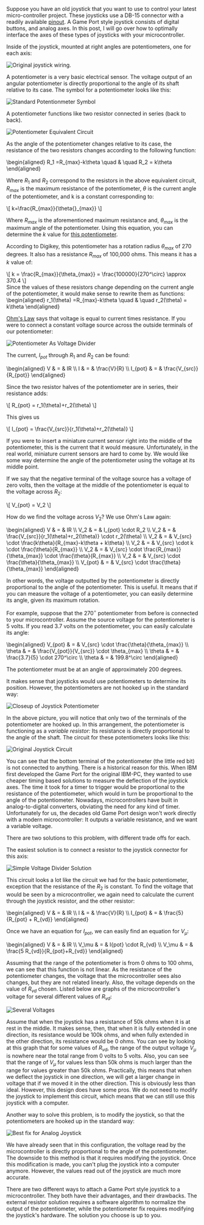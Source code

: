 Suppose you have an old joystick that you want to use to control your
latest micro-controller project. These joysticks use a DB-15 connector
with a readily available
[pinout](http://pinouts.ru/Inputs/GameportPC_pinout.shtml). A Game
Port style joystick consists of digital buttons, and analog axes. In
this post, I will go over how to optimally interface the axes of these
types of joysticks with your microcontroller.  

Inside of the joystick, mounted at right angles are
potentiometers, one for each axis:

![Original joystick wiring.](DSCN0544-1024x768.jpg)

<a name='more'></a>A potentiometer is a very basic electrical
sensor. The voltage output of an angular potentiometer is directly
proportional to the angle of its shaft relative to its case. The
symbol for a potentiometer looks like this:

![Standard Potentionmeter Symbol](standardpot.png)


A potentiometer functions like two resistor connected in series (back to back).

![Potentiometer Equivalent Circuit](potequiv.png)


As the angle of the potentiometer changes relative to its case, the
resistance of the two resistors changes according to the following
function:

<div>
\begin{aligned}
R_1 =R_{max}-k\theta \quad &amp; \quad R_2 = k\theta
\end{aligned}
</div>

Where $R_1$ and $R_2$ correspond to the resistors in the above
equivalent circuit, $R_{max}$ is the maximum resistance of the
potentiometer, $\theta$ is the current angle of the potentiometer,
and k is a constant corresponding to:

<div>
\[
k=\frac{R_{max}}{\theta{}_{max}}
\]
</div>

Where $R_{max}$ is the aforementioned maximum resistance and,
$\theta_{max}$ is the maximum angle of the potentiometer. Using this
equation, you can determine the $k$ value for [this
potentiometer](http://search.digikey.com/scripts/DkSearch/dksus.dll?Detail&name=1624193-6-ND).

According  to  Digikey,  this  potentiometer  has  a  rotation  radius
$\theta_{max}$ of 270 degrees.  It also has a resistance $R_{max}$
of 100,000 ohms. This means it has a $k$ value of:

<div>
\[
k = \frac{R_{max}}{\theta_{max}} = \frac{100000}{270^\circ} \approx 370.4
\]
</div>
Since the values of these resistors change depending on the current
angle of the potentiometer, it would make sense to rewrite them as
functions:

<div>
\begin{aligned}
r_1(\theta) =R_{max}-k\theta \quad &amp; \quad r_2(\theta) = k\theta
\end{aligned}
</div>

[Ohm's Law](http://en.wikipedia.org/wiki/Ohm%27s_law) says that
voltage is equal to current times resistance. If you were to connect a
constant voltage source across the outside terminals of our
potentiometer:

![Potentiometer As Voltage Divider](potdiv.png)

The current, $I_{pot}$ through $R_1$ and $R_2$  can be found:

<div>
\begin{aligned}
V &amp; = &amp; IR \\
I &amp; = &amp; \frac{V}{R} \\
I_{pot} &amp; = &amp; \frac{V_{src}}{R_{pot}}
\end{aligned}
</div>

Since the two resistor halves of the potentiometer are in series,
their resistance adds:

<div>\[ R_{pot} = r_1(\theta)+r_2(\theta) \]</div>

This gives us

<div>\[ I_{pot} = \frac{V_{src}}{r_1(\theta)+r_2(\theta)} \]</div>

If you were to insert a miniature current sensor right into the middle
of the potentiometer, this is the current that it would
measure. Unfortunately, in the real world, miniature current sensors
are hard to come by. We would like some way determine the angle of the
potentiometer using the voltage at its middle point.

If we say that the negative terminal of the voltage source has a
voltage of zero volts, then the voltage at the middle of the
potentiometer is equal to the voltage across $R_2$:

<div>\[ V_{pot} = V_2 \]</div>

How do we find the voltage across $V_2$? We use Ohm's Law again:

<div>
\begin{aligned}
V &amp; = &amp; IR \\
V_2 &amp; = &amp; I_{pot} \cdot R_2 \\
V_2 &amp; = &amp; \frac{V_{src}}{r_1(\theta)+r_2(\theta)} \cdot r_2(\theta) \\
V_2 &amp; = &amp; V_{src} \cdot \frac{k\theta}{R_{max}-k\theta + k\theta} \\
V_2 &amp; = &amp; V_{src} \cdot k \cdot \frac{\theta}{R_{max}} \\
V_2 &amp; = &amp; V_{src} \cdot \frac{R_{max}}{\theta_{max}} \cdot \frac{\theta}{R_{max}} \\
V_2 &amp; = &amp; V_{src} \cdot \frac{\theta}{\theta_{max}} \\
V_{pot} &amp; = &amp; V_{src} \cdot \frac{\theta}{\theta_{max}}
\end{aligned}
</div>

In other words, the voltage outputted by the potentiometer is directly
proportional to the angle of the potentiometer. This is useful. It
means that if you can measure the voltage of a potentiometer, you can
easily determine its angle, given its maximum rotation.

For example, suppose that the $270^\circ$ potentiometer from before
is connected to your microcontroller. Assume the source voltage for
the potentiometer is 5 volts. If you read 3.7 volts on the
potentiometer, you can easily calculate its angle:

<div>
\begin{aligned}
V_{pot} &amp; = &amp; V_{src} \cdot \frac{\theta}{\theta_{max}} \\
\theta &amp; = &amp; \frac{V_{pot}}{V_{src}} \cdot \theta_{max} \\
\theta &amp; = &amp; \frac{3.7}{5} \cdot 270^\circ \\
\theta &amp; = &amp; 199.8^\circ
\end{aligned}
</div>

The potentiometer must be at an angle of approximately 200 degrees.

It makes sense that joysticks would use potentiometers to determine
its position. However, the potentiometers are not hooked up in the
standard way:

![Closeup of Joystick Potentiometer](DSCN0551-1024x768.jpg)

In the above picture, you will notice that only two of the terminals
of the potentiometer are hooked up. In this arrangement, the
potentiometer is functioning as a _variable resistor:_ Its resistance
is directly proportional to the angle of the shaft. The circuit for
these potentiometers looks like this:

![Original Joystick Circuit](orig-joystick.png)

You can see that the bottom terminal of the potentiometer (the little
red bit) is not connected to anything. There is a historical reason
for this. When IBM first developed the Game Port for the original
IBM-PC, they wanted to use cheaper timing based solutions to measure
the deflection of the joystick axes. The time it took for a timer to
trigger would be proportional to the resistance of the potentiometer,
which would in turn be proportional to the angle of the
potentiometer. Nowadays, microcontrollers have built in
analog-to-digital converters, obviating the need for any kind of
timer. Unfortunately for us, the decades old Game Port design won't
work directly with a modern microcontroller: It outputs a variable
resistance, and we want a variable voltage.

There are two solutions to this problem, with different trade offs for each.

The easiest solution is to connect a resistor to the joystick
connector for this axis:

![Simple Voltage Divider Solution](simple-divider.png)

This circuit looks a lot like the circuit we had for the basic
potentiometer, exception that the resistance of the $R_2$ is
constant. To find the voltage that would be seen by a microcontroller,
we again need to calculate the current through the joystick resistor,
and the other resistor:

<div>
\begin{aligned}
V &amp; = &amp; IR \\
I &amp; = &amp; \frac{V}{R} \\
I_{pot} &amp; = &amp; \frac{5}{R_{pot} + R_{vd}}
\end{aligned}
</div>

Once we have an equation for $I_{pot}$, we can easily find an
equation for $V_\mu$:

<div>
\begin{aligned}
V &amp; = &amp; IR \\
V_\mu &amp; = &amp; I{pot} \cdot R_{vd} \\
V_\mu &amp; = &amp; \frac{5 R_{vd}}{R_{pot}+R_{vd}}
\end{aligned}
</div>

Assuming that the range of the potentiometer is from 0 ohms to 100
ohms, we can see that this function is not linear. As the resistance
of the potentiometer changes, the voltage that the microcontroller
sees also changes, but they are not related linearly. Also, the
voltage depends on the value of $R_{vd}$ chosen. Listed below are
graphs of the microcontroller's voltage for several different values
of $R_{vd}$:

![Several Voltages](specific-values.svg)

Assume that when the joystick has a resistance of 50k ohms when it is
at rest in the middle. It makes sense, then, that when it is fully
extended in one direction, its resistance would be 100k ohms, and when
fully extended in the other direction, its resistance would be 0
ohms. You can see by looking at this graph that for some values of
$R_{vd}$, the range of the output voltage $V_\mu$ is nowhere near
the total range from 0 volts to 5 volts. Also, you can see that the
range of $V_\mu$ for values less than 50k ohms is much larger than
the range for values greater than 50k ohms. Practically, this means
that when we deflect the joystick in one direction, we will get a
larger change in voltage that if we moved it in the other
direction. This is obviously less than ideal. However, this design
does have some pros. We do not need to modify the joystick to
implement this circuit, which means that we can still use this
joystick with a computer.


Another way to solve this problem, is to modify the joystick, so that
the potentiometers are hooked up in the standard way:

![Best fix for Analog Joystick](best-fix.png)

We have already seen that in this configuration, the voltage read by
the microcontroller is directly proportional to the angle of the
potentiometer. The downside to this method is that it requires
modifying the joystick. Once this modification is made, you can't plug
the joystick into a computer anymore. However, the values read out of
the joystick are much more accurate.

There are two different ways to attach a Game Port style joystick to a
microcontroller. They both have their advantages, and their
drawbacks. The external resistor solution requires a software
algorithm to normalize the output of the potentiometer, while the
potentiometer fix requires modifying the joystick's hardware. The
solution you choose is up to you.